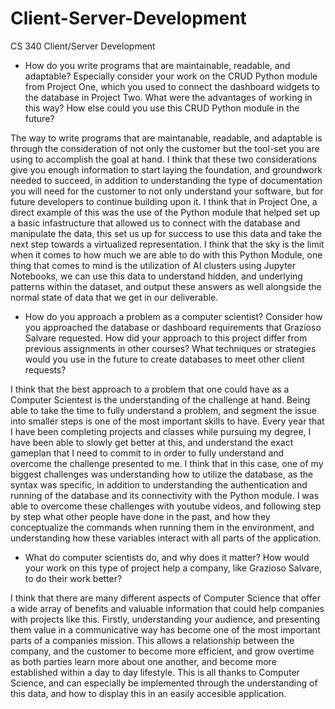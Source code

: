 # Client-Server-Development
CS 340 Client/Server Development


- How do you write programs that are maintainable, readable, and adaptable? Especially consider your work on the CRUD Python module from Project One, which you used to connect the dashboard widgets to the database in Project Two. What were the advantages of working in this way? How else could you use this CRUD Python module in the future?

The way to write programs that are maintanable, readable, and adaptable is through the consideration of not only the customer but the tool-set you are using to accomplish the goal at hand. I think that these two considerations give you enough information to start laying the foundation, and groundwork needed to succeed, in addition to understanding the type of documentation you will need for the customer to not only understand your software, but for future developers to continue building upon it. I think that in Project One, a direct example of this was the use of the Python module that helped set up a basic infastructure that allowed us to connect with the database and manipulate the data, this set us up for success to use this data and take the next step towards a virtualized representation. I think that the sky is the limit when it comes to how much we are able to do with this Python Module, one thing that comes to mind is the utilization of AI clusters using Jupyter Notebooks, we can use this data to understand hidden, and underlying patterns within the dataset, and output these answers as well alongside the normal state of data that we get in our deliverable.

- How do you approach a problem as a computer scientist? Consider how you approached the database or dashboard requirements that Grazioso Salvare requested. How did your approach to this project differ from previous assignments in other courses? What techniques or strategies would you use in the future to create databases to meet other client requests?

I think that the best approach to a problem that one could have as a Computer Scientest is the understanding of the challenge at hand. Being able to take the time to fully understand a problem, and segment the issue into smaller steps is one of the most important skills to have. Every year that I have been completing projects and classes while pursuing my degree, I have been able to slowly get better at this, and understand the exact gameplan that I need to commit to in order to fully understand and overcome the challenge presented to me. I think that in this case, one of my biggest challenges was understanding how to utilize the database, as the syntax was specific, in addition to understanding the authentication and running of the database and its connectivity with the Python module. I was able to overcome these challenges with youtube videos, and following step by step what other people have done in the past, and how they conceptualize the commands when running them in the environment, and understanding how these variables interact with all parts of the application.

- What do computer scientists do, and why does it matter? How would your work on this type of project help a company, like Grazioso Salvare, to do their work better?

I think that there are many different aspects of Computer Science that offer a wide array of benefits and valuable information that could help companies with projects like this. Firstly, understanding your audience, and presenting them value in a communicative way has become one of the most important parts of a companies mission. This allows a relationship between the company, and the customer to become more efficient, and grow overtime as both parties learn more about one another, and become more established within a day to day lifestyle. This is all thanks to Computer Science, and can especially be implemented through the understanding of this data, and how to display this in an easily accesible application.


